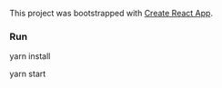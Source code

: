 This project was bootstrapped with [Create React App](https://github.com/facebook/create-react-app).

### Run

yarn install

yarn start
